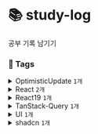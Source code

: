 # 📚 study-log
공부 기록 남기기

<!-- TAGS_START -->

### 📌 Tags

<details>
<summary class="tag-summary">OptimisticUpdate <code>1개</code></summary>

- [20](2025/05/20.md) 낙관적 업데이트를 위한 리액트 hook
</details>

<details>
<summary class="tag-summary">React <code>2개</code></summary>

- [19](2025/05/19.md) 🛠️ shadcn 검색 Input + Popover 연동 이슈 발생
- [20](2025/05/20.md) 낙관적 업데이트를 위한 리액트 hook
</details>

<details>
<summary class="tag-summary">React19 <code>1개</code></summary>

- [20](2025/05/20.md) 낙관적 업데이트를 위한 리액트 hook
</details>

<details>
<summary class="tag-summary">TanStack-Query <code>1개</code></summary>

- [19-1](2025/05/19-1.md) TanStack Query를 사용하기 적절한 상황은?
</details>

<details>
<summary class="tag-summary">UI <code>1개</code></summary>

- [19](2025/05/19.md) 🛠️ shadcn 검색 Input + Popover 연동 이슈 발생
</details>

<details>
<summary class="tag-summary">shadcn <code>1개</code></summary>

- [19](2025/05/19.md) 🛠️ shadcn 검색 Input + Popover 연동 이슈 발생
</details>


<!-- TAGS_END -->